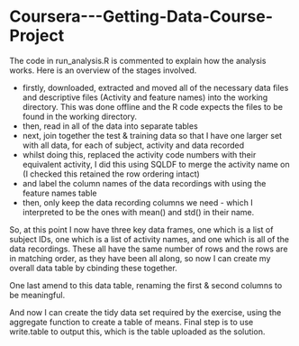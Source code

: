 # Coursera---Getting-Data-Course-Project

The code in run_analysis.R is commented to explain how the analysis works.
Here is an overview of the stages involved.

- firstly, downloaded, extracted and moved all of the necessary data files and descriptive files (Activity and feature names) into the working directory.  This was done offline and the R code expects the files to be found in the working directory.
- then, read in all of the data into separate tables
- next, join together the test & training data so that I have one larger set with all data, for each of subject, activity and data recorded
- whilst doing this, replaced the activity code numbers with their equivalent activity, I did this using SQLDF to merge the activity name on (I checked this retained the row ordering intact)
- and label the column names of the data recordings with using the feature names table
- then, only keep the data recording columns we need - which I interpreted to be the ones with mean() and std() in their name.  

So, at this point I now have three key data frames, one which is a list of subject IDs, one which is a list of activity names, and one which is all of the data recordings.  These all have the same number of rows and the rows are in matching order, as they have been all along, so now I can create my overall data table by cbinding these together.

One last amend to this data table, renaming the first & second columns to be meaningful.

And now I can create the tidy data set required by the exercise, using the aggregate function to create a table of means.
Final step is to use write.table to output this, which is the table uploaded as the solution.
